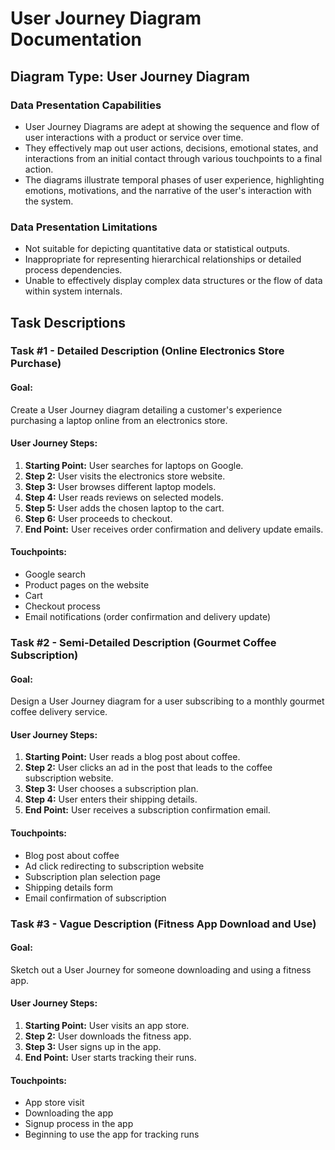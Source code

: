 # User Journey Diagram Documentation

## Diagram Type: User Journey Diagram

### Data Presentation Capabilities
- User Journey Diagrams are adept at showing the sequence and flow of user interactions with a product or service over time.
- They effectively map out user actions, decisions, emotional states, and interactions from an initial contact through various touchpoints to a final action.
- The diagrams illustrate temporal phases of user experience, highlighting emotions, motivations, and the narrative of the user's interaction with the system.

### Data Presentation Limitations
- Not suitable for depicting quantitative data or statistical outputs.
- Inappropriate for representing hierarchical relationships or detailed process dependencies.
- Unable to effectively display complex data structures or the flow of data within system internals.

## Task Descriptions

### Task #1 - Detailed Description (Online Electronics Store Purchase)

#### Goal:
Create a User Journey diagram detailing a customer's experience purchasing a laptop online from an electronics store.

#### User Journey Steps:
1. **Starting Point:** User searches for laptops on Google.
2. **Step 2:** User visits the electronics store website.
3. **Step 3:** User browses different laptop models.
4. **Step 4:** User reads reviews on selected models.
5. **Step 5:** User adds the chosen laptop to the cart.
6. **Step 6:** User proceeds to checkout.
7. **End Point:** User receives order confirmation and delivery update emails.

#### Touchpoints:
- Google search
- Product pages on the website
- Cart
- Checkout process
- Email notifications (order confirmation and delivery update)

### Task #2 - Semi-Detailed Description (Gourmet Coffee Subscription)

#### Goal:
Design a User Journey diagram for a user subscribing to a monthly gourmet coffee delivery service.

#### User Journey Steps:
1. **Starting Point:** User reads a blog post about coffee.
2. **Step 2:** User clicks an ad in the post that leads to the coffee subscription website.
3. **Step 3:** User chooses a subscription plan.
4. **Step 4:** User enters their shipping details.
5. **End Point:** User receives a subscription confirmation email.

#### Touchpoints:
- Blog post about coffee
- Ad click redirecting to subscription website
- Subscription plan selection page
- Shipping details form
- Email confirmation of subscription

### Task #3 - Vague Description (Fitness App Download and Use)

#### Goal:
Sketch out a User Journey for someone downloading and using a fitness app.

#### User Journey Steps:
1. **Starting Point:** User visits an app store.
2. **Step 2:** User downloads the fitness app.
3. **Step 3:** User signs up in the app.
4. **End Point:** User starts tracking their runs.

#### Touchpoints:
- App store visit
- Downloading the app
- Signup process in the app
- Beginning to use the app for tracking runs
